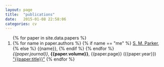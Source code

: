 ```yaml
---
layout: page
title:  "publications"
date:   2015-01-08 22:58:06
categories: cv
---
```

<div>
  <ol>
    {% for paper in site.data.papers %}
      <li value="{{forloop.rindex}}">
        {% for name in paper.authors %}
          {% if name == "me" %} <u>S. M. Parker</u>, {% else %} {{name}}, {% endif %}
        {% endfor %}
      <br><i>{{paper.journal}}</i>, <b>{{paper.volume}}</b>, {{paper.page}} ({{paper.year}})
      <br><a href="{{paper.url}}">"{{paper.title}}"</a>
    {% endfor %}
  </ol>
</div>
